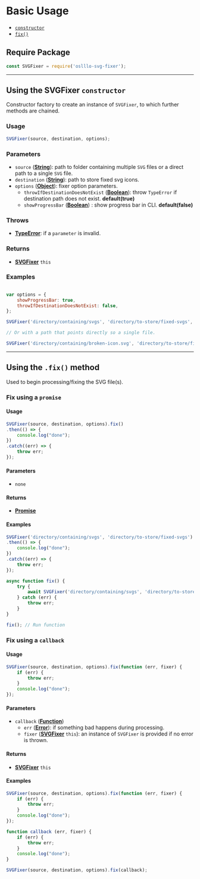 # Basic Usage

- [`constructor`](#svgfixer-constructor)
- [`fix()`](#svgfixer-fix)

## Require Package

```js
const SVGFixer = require('oslllo-svg-fixer');
```

---

<a id="svgfixer-constructor"></a>

## Using the SVGFixer `constructor`

Constructor factory to create an instance of `SVGFixer`, to which further methods are chained.

### Usage

```js
SVGFixer(source, destination, options);
```

### Parameters

- `source` ([**String**](https://developer.mozilla.org/docs/Web/JavaScript/Reference/Global_Objects/String)): path to folder containing multiple `SVG` files or a direct path to a single `SVG` file.
- `destination`  ([**String**](https://developer.mozilla.org/docs/Web/JavaScript/Reference/Global_Objects/String)): path to store fixed svg icons.
- `options` ([**Object**](https://developer.mozilla.org/en-US/docs/Web/JavaScript/Reference/Global_Objects/Object)): fixer option parameters.
    - `throwIfDestinationDoesNotExist` ([**Boolean**](https://developer.mozilla.org/en-US/docs/Web/JavaScript/Reference/Global_Objects/Boolean)): throw `TypeError` if destination path does not exist. **default(true)**
    - `showProgressBar` ([**Boolean**](https://developer.mozilla.org/en-US/docs/Web/JavaScript/Reference/Global_Objects/Boolean)) : show progress bar in CLI. **default(false)**

### Throws

- [**TypeError**](https://developer.mozilla.org/en-US/docs/Web/JavaScript/Reference/Global_Objects/TypeError): if a `parameter` is invalid.

### Returns

- [**SVGFixer**](#svgfixer-constructor) `this`

### Examples

```js

var options = {
    showProgressBar: true,
    throwIfDestinationDoesNotExist: false,
};

SVGFixer('directory/containing/svgs', 'directory/to-store/fixed-svgs', options); // Returns instance

// Or with a path that points directly so a single file.

SVGFixer('directory/containing/broken-icon.svg', 'directory/to-store/fixed-svgs', options); // Returns instance
```

---

<a id="svgfixer-fix"></a>

## Using the `.fix()` method

Used to begin processing/fixing the SVG file(s).

<a id="svgfixer-fix-promise"></a>

### Fix using a `promise`

#### Usage

```js
SVGFixer(source, destination, options).fix()
.then(() => {
    console.log("done");
})
.catch((err) => {
    throw err;
});
```

#### Parameters

- `none`

#### Returns

- [**Promise**](https://developer.mozilla.org/en-US/docs/Web/JavaScript/Reference/Global_Objects/Promise)

#### Examples

```js
SVGFixer('directory/containing/svgs', 'directory/to-store/fixed-svgs').fix()
.then(() => {
    console.log("done");
})
.catch((err) => {
    throw err;
});
```

```js
async function fix() {
    try {
        await SVGFixer('directory/containing/svgs', 'directory/to-store/fixed-svgs').fix();
    } catch (err) {
        throw err;
    }
}

fix(); // Run function
```

### Fix using a `callback`

#### Usage

```js
SVGFixer(source, destination, options).fix(function (err, fixer) {
    if (err) {
        throw err;
    }
    console.log("done");
});
```

#### Parameters

- `callback` ([**Function**](https://developer.mozilla.org/en-US/docs/Web/JavaScript/Reference/Global_Objects/Function))
    - `err` ([**Error**](https://developer.mozilla.org/en-US/docs/Web/JavaScript/Reference/Global_Objects/Error)): if something bad happens during processing.
    - `fixer` ([**SVGFixer**](#svgfixer-constructor) `this`): an instance of `SVGFixer` is provided if no error is thrown.


#### Returns

- [**SVGFixer**](#svgfixer-constructor) `this`

#### Examples

```js
SVGFixer(source, destination, options).fix(function (err, fixer) {
    if (err) {
        throw err;
    }
    console.log("done");
});
```

```js
function callback (err, fixer) {
    if (err) {
        throw err;
    }
    console.log("done");
}

SVGFixer(source, destination, options).fix(callback);
```
